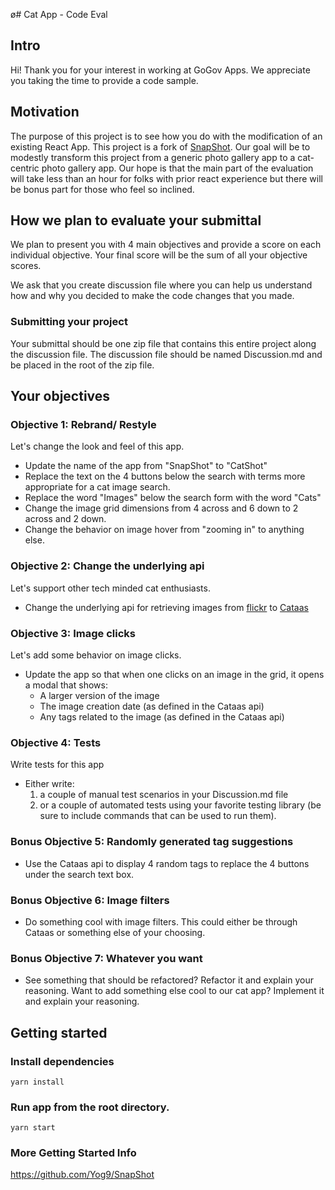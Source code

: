  ø# Cat App - Code Eval

## Intro

Hi! Thank you for your interest in working at GoGov Apps. We appreciate you taking the time to provide a code sample.

## Motivation

The purpose of this project is to see how you do with the modification of an existing React App. This project is a fork of [SnapShot](https://github.com/Yog9/SnapShot).
Our goal will be to modestly transform this project from a generic photo gallery app to a cat-centric photo gallery app.
Our hope is that the main part of the evaluation will take less than an hour for folks with prior react experience but there will be bonus part for those who feel so inclined.

## How we plan to evaluate your submittal

We plan to present you with 4 main objectives and provide a score on each individual objective. Your final score will be the sum of all your objective scores.

We ask that you create discussion file where you can help us understand how and why you decided to make the code changes that you made.

### Submitting your project

Your submittal should be one zip file that contains this entire project along the discussion file. The discussion file should be named Discussion.md and be placed in the root of the zip file.

## Your objectives

### Objective 1: Rebrand/ Restyle

Let's change the look and feel of this app.

* Update the name of the app from "SnapShot" to "CatShot"
* Replace the text on the 4 buttons below the search with terms more appropriate for a cat image search.
* Replace the word "Images" below the search form with the word "Cats"
* Change the image grid dimensions from 4 across and 6 down to 2 across and 2 down.
* Change the behavior on image hover from "zooming in" to anything else.

### Objective 2: Change the underlying api

Let's support other tech minded cat enthusiasts.

* Change the underlying api for retrieving images from [flickr](https://www.flickr.com/) to [Cataas](https://cataas.com/#/)

### Objective 3: Image clicks

Let's add some behavior on image clicks.

* Update the app so that when one clicks on an image in the grid, it opens a modal that shows:
    * A larger version of the image
    * The image creation date (as defined in the Cataas api)
    * Any tags related to the image (as defined in the Cataas api)

### Objective 4: Tests

Write tests for this app

* Either write: 
    1) a couple of manual test scenarios in your Discussion.md file 
    2) or a couple of automated tests using your favorite testing library (be sure to include commands that can be used to run them).

### Bonus Objective 5: Randomly generated tag suggestions

* Use the Cataas api to display 4 random tags to replace the 4 buttons under the search text box.

### Bonus Objective 6: Image filters

* Do something cool with image filters. This could either be through Cataas or something else of your choosing.

### Bonus Objective 7: Whatever you want

* See something that should be refactored? Refactor it and explain your reasoning. Want to add something else cool to our cat app? Implement it and explain your reasoning.

## Getting started

### Install dependencies

`yarn install`

### Run app from the root directory.

`yarn start`

### More Getting Started Info

https://github.com/Yog9/SnapShot
